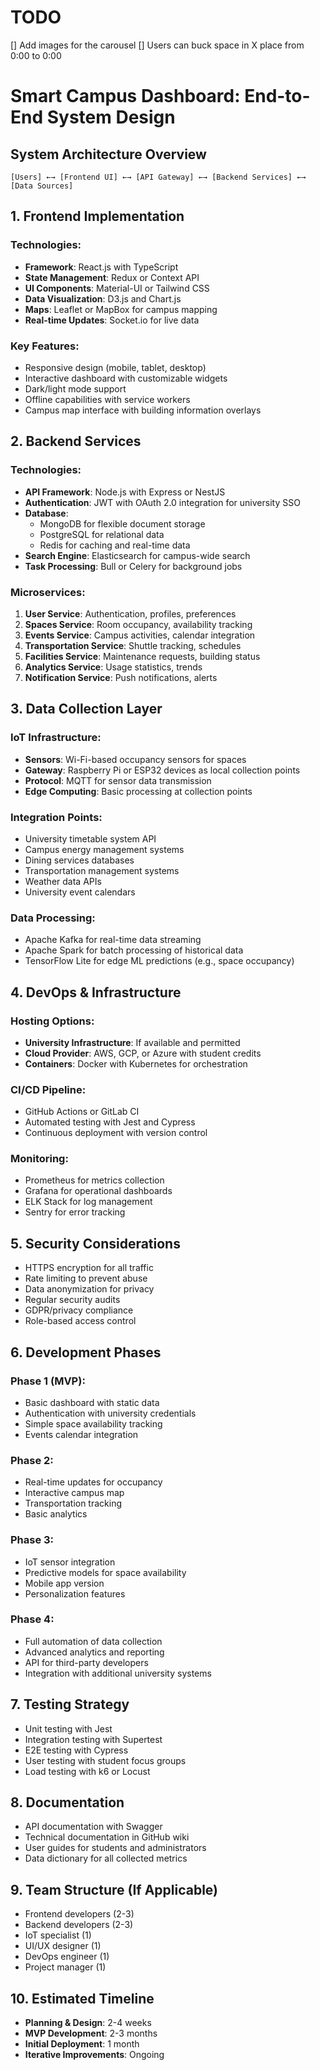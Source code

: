 # TODO

[] Add images for the carousel
[] Users can buck space in X place from 0:00 to 0:00

# Smart Campus Dashboard: End-to-End System Design

## System Architecture Overview

```
[Users] ←→ [Frontend UI] ←→ [API Gateway] ←→ [Backend Services] ←→ [Data Sources]
```

## 1. Frontend Implementation

### Technologies:
- **Framework**: React.js with TypeScript
- **State Management**: Redux or Context API
- **UI Components**: Material-UI or Tailwind CSS
- **Data Visualization**: D3.js and Chart.js
- **Maps**: Leaflet or MapBox for campus mapping
- **Real-time Updates**: Socket.io for live data

### Key Features:
- Responsive design (mobile, tablet, desktop)
- Interactive dashboard with customizable widgets
- Dark/light mode support
- Offline capabilities with service workers
- Campus map interface with building information overlays

## 2. Backend Services

### Technologies:
- **API Framework**: Node.js with Express or NestJS
- **Authentication**: JWT with OAuth 2.0 integration for university SSO
- **Database**: 
  - MongoDB for flexible document storage
  - PostgreSQL for relational data
  - Redis for caching and real-time data
- **Search Engine**: Elasticsearch for campus-wide search
- **Task Processing**: Bull or Celery for background jobs

### Microservices:
1. **User Service**: Authentication, profiles, preferences
2. **Spaces Service**: Room occupancy, availability tracking
3. **Events Service**: Campus activities, calendar integration
4. **Transportation Service**: Shuttle tracking, schedules
5. **Facilities Service**: Maintenance requests, building status
6. **Analytics Service**: Usage statistics, trends
7. **Notification Service**: Push notifications, alerts

## 3. Data Collection Layer

### IoT Infrastructure:
- **Sensors**: Wi-Fi-based occupancy sensors for spaces
- **Gateway**: Raspberry Pi or ESP32 devices as local collection points
- **Protocol**: MQTT for sensor data transmission
- **Edge Computing**: Basic processing at collection points

### Integration Points:
- University timetable system API
- Campus energy management systems
- Dining services databases
- Transportation management systems
- Weather data APIs
- University event calendars

### Data Processing:
- Apache Kafka for real-time data streaming
- Apache Spark for batch processing of historical data
- TensorFlow Lite for edge ML predictions (e.g., space occupancy)

## 4. DevOps & Infrastructure

### Hosting Options:
- **University Infrastructure**: If available and permitted
- **Cloud Provider**: AWS, GCP, or Azure with student credits
- **Containers**: Docker with Kubernetes for orchestration

### CI/CD Pipeline:
- GitHub Actions or GitLab CI
- Automated testing with Jest and Cypress
- Continuous deployment with version control

### Monitoring:
- Prometheus for metrics collection
- Grafana for operational dashboards
- ELK Stack for log management
- Sentry for error tracking

## 5. Security Considerations

- HTTPS encryption for all traffic
- Rate limiting to prevent abuse
- Data anonymization for privacy
- Regular security audits
- GDPR/privacy compliance
- Role-based access control

## 6. Development Phases

### Phase 1 (MVP):
- Basic dashboard with static data
- Authentication with university credentials
- Simple space availability tracking
- Events calendar integration

### Phase 2:
- Real-time updates for occupancy
- Interactive campus map
- Transportation tracking
- Basic analytics

### Phase 3:
- IoT sensor integration
- Predictive models for space availability
- Mobile app version
- Personalization features

### Phase 4:
- Full automation of data collection
- Advanced analytics and reporting
- API for third-party developers
- Integration with additional university systems

## 7. Testing Strategy

- Unit testing with Jest
- Integration testing with Supertest
- E2E testing with Cypress
- User testing with student focus groups
- Load testing with k6 or Locust

## 8. Documentation

- API documentation with Swagger
- Technical documentation in GitHub wiki
- User guides for students and administrators
- Data dictionary for all collected metrics

## 9. Team Structure (If Applicable)

- Frontend developers (2-3)
- Backend developers (2-3)
- IoT specialist (1)
- UI/UX designer (1)
- DevOps engineer (1)
- Project manager (1)

## 10. Estimated Timeline

- **Planning & Design**: 2-4 weeks
- **MVP Development**: 2-3 months
- **Initial Deployment**: 1 month
- **Iterative Improvements**: Ongoing